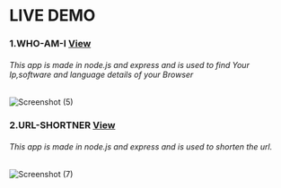 
# LIVE DEMO 

### 1.WHO-AM-I  [View](https://WHO-AM-I.prashantchawla1.repl.co)
###### This app is made in node.js and express and is used to find Your Ip,software and language details of your Browser
![Screenshot (5)](https://user-images.githubusercontent.com/98182593/188318532-ed00b5f3-a622-405d-86a9-baedb2662c18.png)

### 2.URL-SHORTNER  [View](https://WHO-AM-I.prashantchawla1.repl.co)
###### This app is made in node.js and express and is used to shorten the url.
![Screenshot (7)](https://user-images.githubusercontent.com/98182593/188320714-8c80ac5e-ee89-48ae-b678-fbfe27806424.png)


